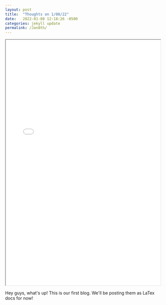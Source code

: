 ```yaml
---
layout: post
title:  "Thoughts on 1/08/22"
date:   2022-01-08 12:18:26 -0500
categories: jekyll update
permalink: /Jan8th/
---
```


  <iframe src="/assets\img\Math_Diary_01_07_21.pdf" width="100%" height="800px">
  </iframe>


Hey guys, what's up! This is our first blog. We'll be posting them as LaTex docs for now!
